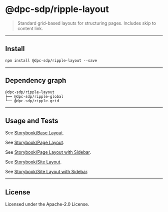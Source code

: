# @dpc-sdp/ripple-layout

> Standard grid-based layouts for structuring pages. Includes skip to content
link.

--------------------------------------------------------------------------------

## Install

```shell
npm install @dpc-sdp/ripple-layout --save
```

--------------------------------------------------------------------------------

## Dependency graph

```shell
@dpc-sdp/ripple-layout
├── @dpc-sdp/ripple-global
└── @dpc-sdp/ripple-grid
```

--------------------------------------------------------------------------------

## Usage and Tests

See [Storybook/Base Layout](https://ripple.sdp.vic.gov.au/?selectedKind=Molecules/Layout&selectedStory=Base%20Layout).

See [Storybook/Page Layout](https://ripple.sdp.vic.gov.au/?selectedKind=Molecules/Layout&selectedStory=Page%20Layout).

See [Storybook/Page Layout with Sidebar](https://ripple.sdp.vic.gov.au/?selectedKind=Molecules/Layout&selectedStory=Page%20Layout%20with%20Sidebar).

See [Storybook/Site Layout](https://ripple.sdp.vic.gov.au/?selectedKind=Molecules/Layout&selectedStory=Site%20Layout).

See [Storybook/Site Layout with Sidebar](https://ripple.sdp.vic.gov.au/?selectedKind=Molecules/Layout&selectedStory=Site%20Layout%20with%20Sidebar).

--------------------------------------------------------------------------------

## License

Licensed under the Apache-2.0 License.

